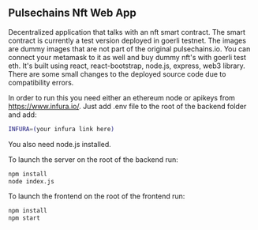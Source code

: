 ## Pulsechains Nft Web App
Decentralized application that talks with an nft smart contract. The smart contract is currently a test version deployed in goerli testnet.
The images are dummy images that are not part of the original pulsechains.io. You can connect your metamask to it as well and buy dummy nft's with goerli test eth.
It's built using react, react-bootstrap, node.js, express, web3 library. There are some small changes to the deployed source code due to compatibility errors. 

In order to run this you need either an ethereum node or apikeys from https://www.infura.io/. Just add .env file to the root of the backend folder
and add:

```bash
INFURA=(your infura link here)
```
You also need node.js installed.

To launch the server on the root of the backend run:
```bash
npm install
node index.js
```

To launch the frontend on the root of the frontend run:
```bash
npm install
npm start
```

